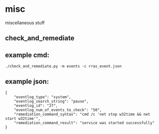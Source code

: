 # misc
miscellaneous stuff

## check_and_remediate
## example cmd:
    ./check_and_remediate.py -m events -c rras_event.json
## example json:
```
{
    "eventlog_type": "system",
    "eventlog_search_string": "pause",
    "eventlog_id": "27",
    "eventlog_num_of_events_to_check": "50",
    "remediation_command_syntax": "cmd /c 'net stop w32time && net start w32time'",
    "remediation_command_result": "service was started successfully"
}
```
